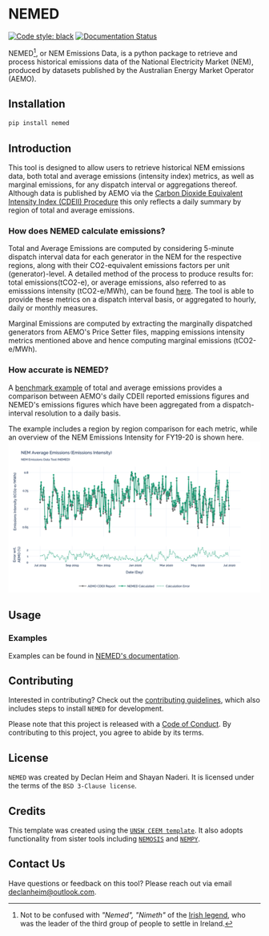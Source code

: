 # NEMED

[![Code style: black](https://img.shields.io/badge/code%20style-black-000000.svg)](https://github.com/psf/black)
[![Documentation Status](https://readthedocs.org/projects/nemed/badge/?version=latest)](https://nemed.readthedocs.io/en/latest/?badge=latest)

NEMED[^1], or NEM Emissions Data, is a python package to retrieve and process historical emissions data of the National Electricity Market (NEM), produced by datasets published by the Australian Energy Market Operator (AEMO).

[^1]: Not to be confused with *"Nemed", "Nimeth"* of the [Irish legend](https://en.wikipedia.org/wiki/Nemed), who was the leader of the third group of people to settle in Ireland.

## Installation
```bash
pip install nemed
```

## Introduction

This tool is designed to allow users to retrieve historical NEM emissions data, both total and average emissions (intensity index) metrics, as well as marginal emissions, for any dispatch interval or aggregations thereof. Although data is published by AEMO via the [Carbon Dioxide Equivalent Intensity Index (CDEII) Procedure](https://www.aemo.com.au/energy-systems/electricity/national-electricity-market-nem/market-operations/settlements-and-payments/settlements/carbon-dioxide-equivalent-intensity-index) this only reflects a daily summary by region of total and average emissions.

### How does NEMED calculate emissions?
Total and Average Emissions are computed by considering 5-minute dispatch interval data for each generator in the NEM for the respective regions, along with their CO2-equivalent emissions factors per unit (generator)-level. A detailed method of the process to produce results for: total emissions(tCO2-e), or average emissions, also referred to as emisssions intensity (tCO2-e/MWh), can be found [here](method.md). The tool is able to provide these metrics on a dispatch interval basis, or aggregated to hourly, daily or monthly measures.

Marginal Emissions are computed by extracting the marginally dispatched generators from AEMO's Price Setter files, mapping emissions intensity metrics mentioned above and hence computing marginal emissions (tCO2-e/MWh).

### How accurate is NEMED?
A [benchmark example](https://nemed.readthedocs.io/en/latest/examples/example_1.html#results-comparison-to-aemo) of total and average emissions provides a comparison between AEMO's daily CDEII reported emissions figures and NEMED's emissions figures which have been aggregated from a dispatch-interval resolution to a daily basis.   

The example includes a region by region comparison for each metric, while an overview of the NEM Emissions Intensity for FY19-20 is shown here.
![NEM Emissions Intensity](benchmark.png)

## Usage

### Examples
Examples can be found in [NEMED's documentation](https://nemed.readthedocs.io/en/latest/examples/examples_1.html).

## Contributing
Interested in contributing? Check out the [contributing guidelines](CONTRIBUTING.md), which also includes steps to install `NEMED` for development.

Please note that this project is released with a [Code of Conduct](CONDUCT.md). By contributing to this project, you agree to abide by its terms.

## License
`NEMED` was created by Declan Heim and Shayan Naderi. It is licensed under the terms of the `BSD 3-Clause license`.

## Credits
This template was created using the [`UNSW CEEM template`](https://github.com/UNSW-CEEM/ceem-python-template). It also adopts functionality from sister tools including [`NEMOSIS`](https://github.com/UNSW-CEEM/NEMOSIS) and [`NEMPY`](https://github.com/UNSW-CEEM/nempy).

## Contact Us
Have questions or feedback on this tool? Please reach out via email [declanheim@outlook.com](mailto:declanheim@outlook.com).